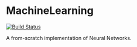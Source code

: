 # MachineLearning

[![Build Status](https://travis-ci.org/MarkTuddenham/MachineLearning.svg?branch=master)](https://travis-ci.org/MarkTuddenham/MachineLearning)

A from-scratch implementation of Neural Networks.
